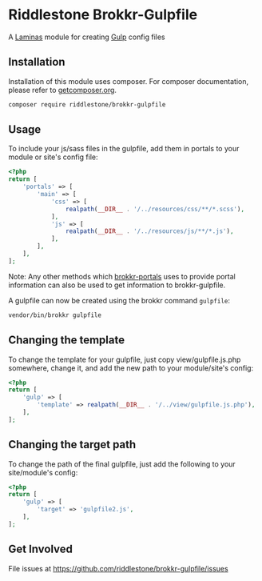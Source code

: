 # Riddlestone Brokkr-Gulpfile

A [Laminas](https://github.com/laminas) module for creating [Gulp](https://gulpjs.com) config files

## Installation

Installation of this module uses composer. For composer documentation, please refer to
[getcomposer.org](http://getcomposer.org/).

```sh
composer require riddlestone/brokkr-gulpfile
```

## Usage

To include your js/sass files in the gulpfile, add them in portals to your module or site's config file:

```php
<?php
return [
    'portals' => [
        'main' => [
            'css' => [
                realpath(__DIR__ . '/../resources/css/**/*.scss'),
            ],
            'js' => [
                realpath(__DIR__ . '/../resources/js/**/*.js'),
            ],
        ],
    ],
];
```

Note: Any other methods which [brokkr-portals](https://github.com/riddlestone/brokkr-portals) uses to provide portal information can also be used to get information to brokkr-gulpfile.

A gulpfile can now be created using the brokkr command `gulpfile`:
```sh
vendor/bin/brokkr gulpfile
```

## Changing the template

To change the template for your gulpfile, just copy view/gulpfile.js.php somewhere, change it, and add the new path to your module/site's config:
```php
<?php
return [
    'gulp' => [
        'template' => realpath(__DIR__ . '/../view/gulpfile.js.php'),
    ],
];
```

## Changing the target path

To change the path of the final gulpfile, just add the following to your site/module's config:
```php
<?php
return [
    'gulp' => [
        'target' => 'gulpfile2.js',
    ],
];
```

## Get Involved

File issues at https://github.com/riddlestone/brokkr-gulpfile/issues
